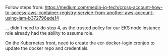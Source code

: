 Follow steps from: https://medium.com/media-iq-tech/cross-account-how-to-access-aws-container-registry-service-from-another-aws-account-using-iam-b372796ede14

... didn't need to do step 4, as the trusted policy for our EKS node instance role
already had the ability to assume role.

On the Kubernetes front, need to create the ecr-docker-login cronjob to update the docker repo and credentials.
